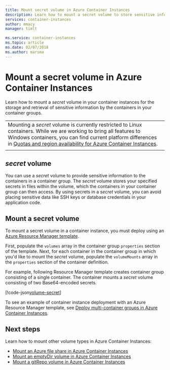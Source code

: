```yaml
---
title: Mount secret volume in Azure Container Instances
description: Learn how to mount a secret volume to store sensitive information for access by your container instances
services: container-instances
author: mmacy
manager: timlt

ms.service: container-instances
ms.topic: article
ms.date: 02/07/2018
ms.author: marsma
---
```


# Mount a secret volume in Azure Container Instances

Learn how to mount a *secret* volume in your container instances for the storage and retrieval of sensitive information by the containers in your container groups.

||
|-|
|Mounting a *secret* volume is currently restricted to Linux containers. While we are working to bring all features to Windows containers, you can find current platform differences in [Quotas and region availability for Azure Container Instances](container-instances-quotas.md).|
||

## *secret* volume

You can use a *secret* volume to provide sensitive information to the containers in a container group. The *secret* volume stores your specified secrets in files within the volume, which the containers in your container group can then access. By using secrets in a *secret* volume, you can avoid placing sensitive data like SSH keys or database credentials in your application code.

## Mount a secret volume

To mount a secret volume in a container instance, you must deploy using an [Azure Resource Manager template](/azure/templates/microsoft.containerinstance/containergroups).

First, populate the `volumes` array in the container group `properties` section of the template. Next, for each container in the container group in which you'd like to mount the *secret* volume, populate the `volumeMounts` array in the `properties` section of the container definition.

For example, following Resource Manager template creates container group consisting of a single container. The container mounts a *secret* volume consisting of two Base64-encoded secrets.

[!code-json[volume-secret](~/azure-docs-json-samples/container-instances/aci-deploy-volume-secret.json)]

To see an example of container instance deployment with an Azure Resource Manager template, see [Deploy multi-container groups in Azure Container Instances](container-instances-multi-container-group.md).

## Next steps

Learn how to mount other volume types in Azure Container Instances:

* [Mount an Azure file share in Azure Container Instances](container-instances-volume-azure-files.md)
* [Mount an emptyDir volume in Azure Container Instances](container-instances-volume-emptydir.md)
* [Mount a gitRepo volume in Azure Container Instances](container-instances-volume-gitrepo.md)
